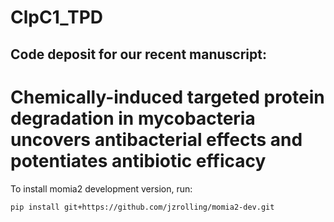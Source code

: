 # ClpC1_TPD

## Code deposit for our recent manuscript:
# Chemically-induced targeted protein degradation in mycobacteria uncovers antibacterial effects and potentiates antibiotic efficacy
[cp]: https://www.biorxiv.org/content/10.1101/2023.02.14.528552v1

To install momia2 development version, run:
```
pip install git+https://github.com/jzrolling/momia2-dev.git
```
